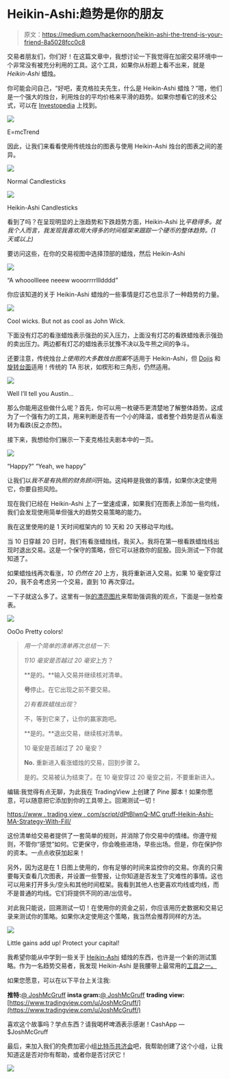 # Heikin-Ashi:趋势是你的朋友

> 原文：<https://medium.com/hackernoon/heikin-ashi-the-trend-is-your-friend-8a5028fcc0c8>

交易者朋友们，你们好！在这篇文章中，我想讨论一下我觉得在加密交易环境中一个非常没有被充分利用的工具。这个工具，如果你从标题上看不出来，就是 *Heikin-Ashi* 蜡烛。

你可能会问自己，“好吧，麦克格拉夫先生，什么是 Heikin-Ashi 蜡烛？”嗯，他们是一个强大的烛台，利用烛台的平均价格来平滑的趋势。如果你想看它的技术公式，可以在 [Investopedia](https://www.investopedia.com/trading/heikin-ashi-better-candlestick/) 上找到。

![](img/4a9e501c1fce7211c7526659ada43877.png)

E=mcTrend

因此，让我们来看看使用传统烛台的图表与使用 Heikin-Ashi 烛台的图表之间的差异。

![](img/ddc7da238a44c555f39ba08a233cb451.png)

Normal Candlesticks

![](img/6cb828ad9d4b2022e81a16074917867a.png)

Heikin-Ashi Candlesticks

看到了吗？在呈现明显的上涨趋势和下跌趋势方面，Heikin-Ashi 比*平稳得多。就我个人而言，我发现我喜欢用大得多的时间框架来跟踪一个硬币的整体趋势。(1 天或以上)*

要访问这些，在你的交易视图中选择顶部的蜡烛，然后 Heikin-Ashi

![](img/6390c0d15087544ce1e75137b2cf5b5a.png)

“A whooollleee neeew wooorrrrllldddd”

你应该知道的关于 Heikin-Ashi 蜡烛的一些事情是灯芯也显示了一种趋势的力量。

![](img/0fcb1edd1503e118f23ba9d73227e092.png)

Cool wicks. But not as cool as John Wick.

下面没有灯芯的看涨蜡烛表示强劲的买入压力，上面没有灯芯的看跌蜡烛表示强劲的卖出压力。两边都有灯芯的蜡烛表示犹豫不决以及牛熊之间的争斗。

还要注意，传统烛台*上使用的大多数烛台图案*不适用于 Heikin-Ashi，但 [Dojis](https://www.investopedia.com/terms/d/doji.asp) 和[旋转台面](https://www.investopedia.com/terms/s/spinning-top.asp)适用！传统的 TA 形状，如楔形和三角形，仍然适用。

![](img/1beb4a7ca99294ea05d9159d776a786a.png)

Well I’ll tell you Austin…

那么你能用这些做什么呢？首先，你可以用一枚硬币更清楚地了解整体趋势。这成为了一个强有力的工具，用来判断是否有一个小的降温，或者整个趋势是否从看涨转为看跌(反之亦然)。

接下来，我想给你们展示一下麦克格拉夫剧本中的一页。

![](img/55c4ee1eeabc6371a14de643e53b572f.png)

“Happy?” “Yeah, we happy”

让我们以*我不是有执照的财务顾问*开始。这纯粹是我做的事情，如果你决定使用它，你要自担风险。

现在我们已经在 Heikin-Ashi 上了一堂速成课，如果我们在图表上添加一些均线，我们会发现使用简单但强大的趋势交易策略的能力。

我在这里使用的是 1 天时间框架内的 10 天和 20 天移动平均线。

当 10 日穿越 20 日时，我们有看涨蜡烛线，我买入。我将在第一根看跌蜡烛线出现时退出交易。这是一个保守的策略，但它可以拯救你的屁股。回头测试一下你就知道了。

如果蜡烛线再次看涨，*10 仍然在 20* 上方，我将重新进入交易。如果 10 毫安穿过 20，我不会考虑另一个交易，直到 10 再次穿过。

一下子就这么多了。这里有一张[的漂亮图片](https://www.tradingview.com/x/TJO1d6r6/)来帮助强调我的观点，下面是一张检查表。

![](img/a76f504f5e3fc0ccb979f76d8aecdbda.png)

OoOo Pretty colors!

> *用一个简单的清单再次总结一下*:
> 
> *1)10 毫安是否越过 20 毫安*上方？
> 
> **是的。**输入交易并继续核对清单。
> 
> **号**停止。在它出现之前不要交易。
> 
> *2)有看跌蜡烛出现*？
> 
> 不，等到它来了，让你的赢家跑吧。
> 
> **是的。**退出交易，继续核对清单。
> 
> 10 毫安是否越过了 20 毫安？
> 
> **No.** 重新进入看涨蜡烛的交易，回到步骤 2。
> 
> 是的。交易被认为结束了。在 10 毫安穿过 20 毫安之前，不要重新进入。

编辑:我觉得有点无聊，为此我在 TradingView 上创建了 Pine 脚本！如果你愿意，可以随意把它添加到你的工具带上。回溯测试一切！

[https://www . trading view . com/script/dPtBIwnQ-MC gruff-Heikin-Ashi-MA-Strategy-With-Fill/](https://www.tradingview.com/script/dPtBIwnQ-McGruff-Heikin-Ashi-MA-Strategy-With-Fill/)

这份清单给交易者提供了一套简单的规则，并消除了你交易中的情绪。你遵守规则，不管你“感觉”如何。它更保守，你会晚些进场，早些出场。但是，你在保护你的资本。一点点收获加起来！

另外，因为这是在 1 日图上使用的，你有足够的时间来监控你的交易。你真的只需要每天查看几次图表，并设置一些警报，让你知道是否发生了灾难性的事情。这也可以用来打开多头/空头和其他时间框架。我看到其他人也更喜欢均线或均线，而不是普通的均线。它们将提供不同的进/出信号。

对此我只能说，回溯测试一切！在使用你的资金之前，你应该用历史数据和交易记录来测试你的策略。如果你决定使用这个策略，我当然会推荐同样的方法。

![](img/4be67c1710e7813cbf695150ac4f087b.png)

Little gains add up! Protect your capital!

我希望你能从中学到一些关于 [Heikin-Ashi](https://hackernoon.com/tagged/heikin-ashi) 蜡烛的东西，也许是一个新的测试策略。作为一名趋势交易者，我发现 Heikin-Ashi 是我腰带上最常用的[工具之一。](https://hackernoon.com/tagged/tools)

如果您愿意，可以在以下平台上关注我:

**推特:**[@ JoshMcGruff](https://twitter.com/JoshMcGruff)
**insta gram:**[@ JoshMcGruff](https://www.instagram.com/joshmcgruff/?hl=en)
**trading view:**[https://www.tradingview.com/u/JoshMcGruff/](https://www.tradingview.com/u/JoshMcGruff/)

喜欢这个故事吗？学点东西？请我喝杯啤酒表示感谢！CashApp — $JoshMcGruff

最后，来加入我们的免费加密小组[比特币共济会](https://discord.gg/5KpVGhE)吧，我帮助创建了这个小组，让我知道这是否对你有帮助，或者你是否讨厌它！

![](img/4c505d5a81e14865d9fa8c29492d8c03.png)